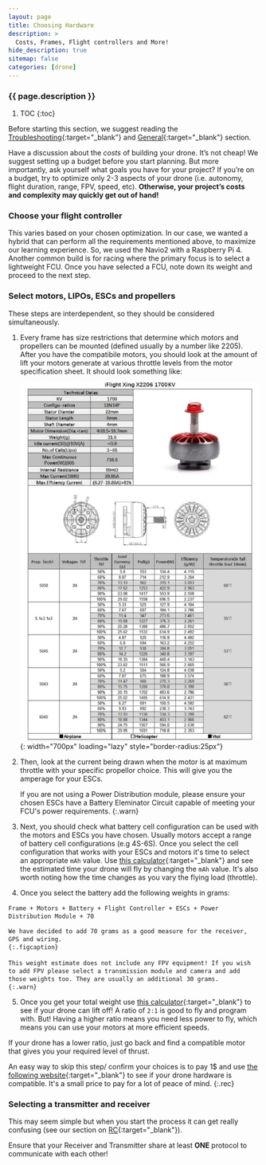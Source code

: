 ```yaml
---
layout: page
title: Choosing Hardware
description: >
  Costs, Frames, Flight controllers and More!
hide_description: true
sitemap: false
categories: [drone]
---
```



<h3 class="faded">{{ page.description }}</h3>

1. TOC
{:toc}

Before starting this section, we suggest reading the [Troubleshooting][trouble]{:target="_blank"} and [General][general]{:target="_blank"} section.

Have a discussion about the _costs_ of building your drone. It’s not cheap! We suggest setting up a budget before you start planning. But more importantly, ask yourself what goals you have for your project? If you’re on a budget, try to optimize only 2-3 aspects of your drone (i.e. autonomy, flight duration, range, FPV, speed, etc). __Otherwise, your project’s costs and complexity may quickly get out of hand!__


### Choose your flight controller

This varies based on your chosen optimization. In our case, we wanted a hybrid that can perform all the requirements mentioned above, to maximize our learning experience. So, we used the Navio2 with a Raspberry Pi 4. Another common build is for racing where the primary focus is to select a lightweight FCU. Once you have selected a FCU, note down its weight and proceed to the next step.

### Select motors, LIPOs, ESCs and propellers

These steps are interdependent, so they should be considered simultaneously. 

1. Every frame has size restrictions that determine which motors and propellers can be mounted (defined usually by a number like 2205). After you have the compatibile motors, you should look at the amount of lift your motors generate at various throttle levels from the motor specification sheet. It should look something like:

    ![drone_motor_specs.jpeg](/assets/blog/drone_motor_specs.jpeg){: width="700px" loading="lazy" style="border-radius:25px"}

2. Then, look at the current being drawn when the motor is at maximum throttle with your specific propellor choice. This will give you the amperage for your ESCs. 

    If you are not using a Power Distribution module, please ensure your chosen ESCs have a Battery Eleminator Circuit capable of meeting your FCU's power requirements.
    {:.warn}

3. Next, you should check what battery cell configuration can be used with the motors and ESCs you have chosen. Usually motors accept a range of battery cell configurations (e.g 4S-6S). Once you select the cell configuration that works with your ESCs and motors it's time to select an appropriate `mAh` value. Use [this calculator][bat]{:target="_blank"} and see the estimated time your drone will fly by changing the `mAh` value. It's also worth noting how the time changes as you vary the flying load (throttle).

4. Once you select the battery add the following weights in grams: 
  ~~~
  Frame + Motors + Battery + Flight Controller + ESCs + Power Distribution Module + 70
  ~~~ 

    We have decided to add 70 grams as a good measure for the receiver, GPS and wiring.
    {:.figcaption}

    This weight estimate does not include any FPV equipment! If you wish to add FPV please select a transmission module and camera and add those weights too. They are usually an additional 30 grams.
    {:.warn}

5. Once you get your total weight use [this calculator][motor]{:target="_blank"} to see if your drone can lift off! A ratio of `2:1` is good to fly and program with. But! Having a higher ratio means you need less power to fly, which means you can use your motors at more efficient speeds.

If your drone has a lower ratio, just go back and find a compatible motor that gives you your required level of thrust.

An easy way to skip this step/ confirm your choices is to pay 1$ and use [the following website][pay]{:target="_blank"} to see if your drone hardware is compatible. It's a small price to pay for a lot of peace of mind. 
{:.rec}

### Selecting a transmitter and receiver 

This may seem simple but when you start the process it can get really confusing (see our section on [RC][rc]{:target="_blank"}). 

Ensure that your Receiver and Transmitter share at least __ONE__ protocol to communicate with each other!

[trouble]: ../drone/troubleshooting.html
[general]: ../drone/general.html
[rc]: ../drone/radio-communication.html

[motor]: https://www.omnicalculator.com/other/drone-motor
[bat]: http://multicopter.forestblue.nl/lipo_need_calculator.html
[pay]: https://www.ecalc.ch/xcoptercalc.php